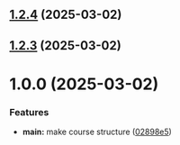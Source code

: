 ## [1.2.4](https://github.com/migolovina/study_2024-2025_os-intro/compare/1.2.3...1.2.4) (2025-03-02)



## [1.2.3](https://github.com/migolovina/study_2024-2025_os-intro/compare/1.0.0...1.2.3) (2025-03-02)



# 1.0.0 (2025-03-02)


### Features

* **main:** make course structure ([02898e5](https://github.com/migolovina/study_2024-2025_os-intro/commit/02898e5fda420aa628097504951bce520b6c9943))



